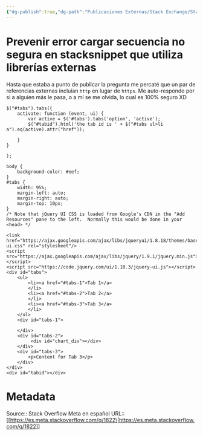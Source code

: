 ```yaml
---
{"dg-publish":true,"dg-path":"Publicaciones Externas/Stack Exchange/Stack Overflow en español/Stack Overflow en español Meta/es.meta.stackoverflow.com-1822.md","permalink":"/publicaciones-externas/stack-exchange/stack-overflow-en-espanol/stack-overflow-en-espanol-meta/es-meta-stackoverflow-com-1822/","title":"Prevenir error cargar secuencia no segura en stacksnippet que utiliza librerías externas","hide":true,"noteIcon":"default","created":"2024-04-03T12:49:10.511-06:00","updated":"2024-04-05T16:44:00.875-06:00"}
---
```


# Prevenir error cargar secuencia no segura en stacksnippet que utiliza librerías externas

Hasta que estaba a punto de publicar la pregunta me percaté que un par de referencias externas incluían `http` en lugar de `https`. Me auto-respondo por si a alguien más le pasa, o a mí se me olvida, lo cual es 100% seguro XD

<!-- begin snippet: js hide: false console: true babel: false -->

<!-- language: lang-js -->

    $("#tabs").tabs({
        activate: function (event, ui) {
            var active = $('#tabs').tabs('option', 'active');
            $("#tabid").html('the tab id is ' + $("#tabs ul>li a").eq(active).attr("href"));

        }
    }

    );

<!-- language: lang-css -->

    body {
        background-color: #eef;
    }
    #tabs {
        width: 95%;
        margin-left: auto;
        margin-right: auto;
        margin-top: 10px;
    }
    /* Note that jQuery UI CSS is loaded from Google's CDN in the "Add Resources" pane to the left.  Normally this would be done in your <head> */

<!-- language: lang-html -->

    <link href="https://ajax.googleapis.com/ajax/libs/jqueryui/1.8.18/themes/base/jquery-ui.css" rel="stylesheet"/>
    <script src="https://ajax.googleapis.com/ajax/libs/jquery/1.9.1/jquery.min.js"></script>
    <script src="https://code.jquery.com/ui/1.10.3/jquery-ui.js"></script>
    <div id="tabs">
        <ul>
            <li><a href="#tabs-1">Tab 1</a>
            </li>
            <li><a href="#tabs-2">Tab 2</a>
            </li>
            <li><a href="#tabs-3">Tab 3</a>
            </li>
        </ul>
        <div id="tabs-1">
           
        </div>
        <div id="tabs-2">
             <div id="chart_div"></div>
        </div>
        <div id="tabs-3">
            <p>Content for Tab 3</p>
        </div>
    </div>
    <div id="tabid"></div>

<!-- end snippet -->


# Metadata
Source:: Stack Overflow Meta en español
URL:: [[https://es.meta.stackoverflow.com/q/1822\|https://es.meta.stackoverflow.com/q/1822]]

